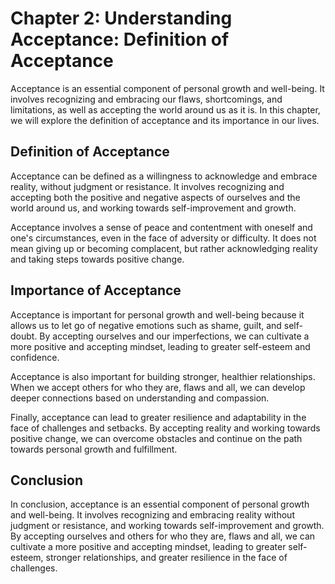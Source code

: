 Chapter 2: Understanding Acceptance: Definition of Acceptance
=============================================================

Acceptance is an essential component of personal growth and well-being. It involves recognizing and embracing our flaws, shortcomings, and limitations, as well as accepting the world around us as it is. In this chapter, we will explore the definition of acceptance and its importance in our lives.

Definition of Acceptance
------------------------

Acceptance can be defined as a willingness to acknowledge and embrace reality, without judgment or resistance. It involves recognizing and accepting both the positive and negative aspects of ourselves and the world around us, and working towards self-improvement and growth.

Acceptance involves a sense of peace and contentment with oneself and one's circumstances, even in the face of adversity or difficulty. It does not mean giving up or becoming complacent, but rather acknowledging reality and taking steps towards positive change.

Importance of Acceptance
------------------------

Acceptance is important for personal growth and well-being because it allows us to let go of negative emotions such as shame, guilt, and self-doubt. By accepting ourselves and our imperfections, we can cultivate a more positive and accepting mindset, leading to greater self-esteem and confidence.

Acceptance is also important for building stronger, healthier relationships. When we accept others for who they are, flaws and all, we can develop deeper connections based on understanding and compassion.

Finally, acceptance can lead to greater resilience and adaptability in the face of challenges and setbacks. By accepting reality and working towards positive change, we can overcome obstacles and continue on the path towards personal growth and fulfillment.

Conclusion
----------

In conclusion, acceptance is an essential component of personal growth and well-being. It involves recognizing and embracing reality without judgment or resistance, and working towards self-improvement and growth. By accepting ourselves and others for who they are, flaws and all, we can cultivate a more positive and accepting mindset, leading to greater self-esteem, stronger relationships, and greater resilience in the face of challenges.
